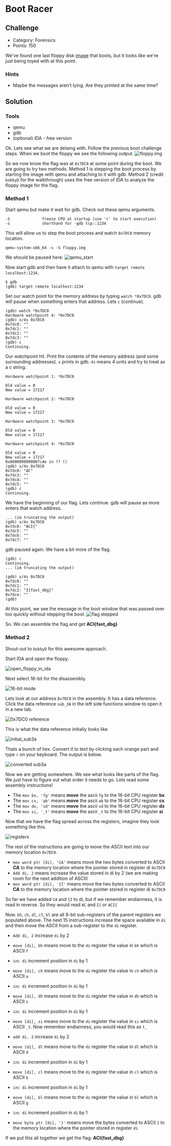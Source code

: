 
# Boot Racer

## Challenge
* Category: Forensics
* Points: 150

We've found one last floppy disk [image](https://challenge.acictf.com/static/f9e5870daff8022a93badbe9e11ffa82/files.tar.gz) that boots, but it looks like we're just being toyed with at this point.

### Hints
* Maybe the messages aren't lying. Are they printed at the same time?


## Solution

### Tools
* qemu
* gdb
* (optional) IDA - free version



Ok. Lets see what we are delaing with. Follow the previous boot challenge steps. When we boot the floppy we see the following output.
![floppy.img](images/boot_screenshot.png)

So we now know the flag was at `0x7DC0` at some point during the boot. We are going to try two methods. Method 1 is stepping the boot process by starting the image with qemu and attaching to it with gdb. Method 2 (credit `bobbyD` for the walkthrough) uses the free version of IDA to analyze the floppy image for the flag.

### Method 1

Start qemu but make it wait for gdb. Check out these qemu arguments.
```
-S              freeze CPU at startup (use 'c' to start execution)
-s              shorthand for -gdb tcp::1234
```

This will allow us to step the boot process and watch `0x7DC0` memory location.

```
qemu-system-x86_64 -s -S floppy.img
```

We should be paused here:
![qemu_start](images/qemu_start.png)

Now start gdb and then have it attach to qemu with `target remote localhost:1234`.

```
$ gdb
(gdb) target remote localhost:1234
```

Set our watch point for the memory address by typing `watch *0x7DC0`. gdb will pause when something enters that address. Lets `c` (continue).

```
(gdb) watch *0x7DC0
Hardware watchpoint 4: *0x7DC0
(gdb) x/4s 0x7DC0
0x7dc0: ""
0x7dc1: ""
0x7dc2: ""
0x7dc3: ""
(gdb) c
Continuing.
```

Our watchpoint hit. Print the contents of the memory address (and some surrounding addresses). `x` prints in gdb. `4s` means 4 units and try to treat as a c string.

```
Hardware watchpoint 1: *0x7DC0

Old value = 0
New value = 17217

Hardware watchpoint 2: *0x7DC0

Old value = 0
New value = 17217

Hardware watchpoint 3: *0x7DC0

Old value = 0
New value = 17217

Hardware watchpoint 4: *0x7DC0

Old value = 0
New value = 17217
0x0000000000007c4e in ?? ()
(gdb) x/4s 0x7DC0
0x7dc0: "AC"
0x7dc3: ""
0x7dc4: ""
0x7dc5: ""
(gdb) c
Continuing.
```

We have the beginning of our flag. Lets continue. gdb will pause as more enters that watch address.
```
... (im truncating the output)
(gdb) x/4s 0x7DC0
0x7dc0: "ACI{"
0x7dc5: ""
0x7dc6: ""
0x7dc7: ""
```

gdb paused again. We have a bit more of the flag.

```
(gdb) c
Continuing.
... (im truncating the output)

(gdb) x/4s 0x7DC0
0x7dc0: ""
0x7dc1: ""
0x7dc2: "I{fast_dbg}"
0x7dce: ""
(gdb)
```

At this point, we see the message in the boot window that was passed over too quickly without stepping the boot.
![flag stepped](images/flag_stepped.png)

So. We can assemble the flag and get **ACI{fast_dbg}**

### Method 2

Shout-out to `bobbyD` for this awesome approach.

Start IDA and open the floppy.

![open_floppy_in_ida](images/open_floppy_in_ida.png)

Next select 16-bit for the disassembly.

![16-bit mode](images/16-bit_mode.png)

Lets look at our address `0x7DC0` in the assembly. It has a data reference. Click the data reference `sub_3A` in the left side functions window to open it in a new tab.

![0x7DC0 reference](images/0x7DC0_reference.png)


This is what the data reference initially looks like

![initial_sub3a](images/initial_sub_3A.png)

Thats a bunch of hex. Convert it to text by clicking each orange part and type `r` on your keyboard. The output is below.

![converted sub3a](images/convert_sub3A.png)

Now we are getting somewhere. We see what looks like parts of the flag. We just have to figure out what order it needs to go. Lets read some assembly instructions!

* The `mov bx, 'fg'` means **move** the ascii `fg` to the 16-bit CPU register **bx**
* The `mov cx, 'ab'` means **move** the ascii `ab` to the 16-bit CPU register **cx**
* The `mov dx, 'sd'` means **move** the ascii `sd` to the 16-bit CPU register **dx**
* The `mov si, '_t'` means **move** the ascii `_t` to the 16-bit CPU register **si**

Now that we have the flag spread across the registers, imagine they look something like this.

![registers](images/registers.png)

The rest of the instructions are going to move the ASCII text into our memory location `Ox7DC0`.
* `mov word ptr [di], 'CA'` means move the two bytes converted to ASCII **CA** to the memory location where the pointer stored in register di `0x7DC0`
* `Add di, 2` means increase the value stored in di by 2 (we are making room for the next addition of ASCII)
* `mov word ptr [di], '{I'` means move the two bytes converted to ASCII **CA** to the memory location where the pointer stored in register di `0x7DC0`

So far we have added `CA` and `{I` to di, but if we remember endianness, it is read in reverse. So they would read `AC` and `I{` or `ACI{`

Now. `bh`, `ch`, `dl`, `cl`, `bl` are all 8-bit sub-registers of the parent registers we populated above. The next 15 instructions increase the space available in `di` and then move the ASCII from a sub-register to the `di` register.
* `Add di, 2` increase `di` by 2

* `move [di], bh` means move to the `di` register the value in `bh` which is ASCII `f`

* `inc di` increment position in `di` by 1

* `move [di], ch` means move to the `di` register the value in `ch` which is ASCII `a`

* `inc di` increment position in `di` by 1

* `move [di], dh` means move to the `di` register the value in `dh` which is ASCII `s`

* `inc di` increment position in `di` by 1

* `move [di], si` means move to the `di` register the value in `si` which is ASCII `_t`. Now remember endianness, you would read this as `t_`

* `add di, 2` increase `di` by 2

* `move [di], dl` means move to the `di` register the value in `dl` which is ASCII `d`

* `inc di` increment position in `di` by 1

* `move [di], cl` means move to the `di` register the value in `cl` which is ASCII `b`

* `inc di` increment position in `di` by 1

* `move [di], bl` means move to the `di` register the value in `bl` which is ASCII `g`

* `inc di` increment position in `di` by 1

* `move byte ptr [di], '}'` means move the bytes converted to ASCII `}` to the memory location where the pointer stored in register `di`

If we put this all together we get the flag: **ACI{fast_dbg}**
